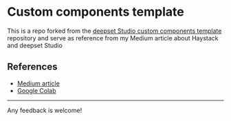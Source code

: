# Custom components template

This is a repo forked from the [deepset Studio custom components template](https://github.com/deepset-ai/dc-custom-component-template) repository and serve as reference from my Medium article about Haystack and deepset Studio


## References
- [Medium article](https://medium.com/@gionathan.desogus/a-journey-through-haystack-and-studio-6afe7a9e73cd)
- [Google Colab](https://colab.research.google.com/drive/1s6LI4_4bPxDZLh4c2Y0yad3FkRYcg9mq?usp=sharing)

---

Any feedback is welcome!
